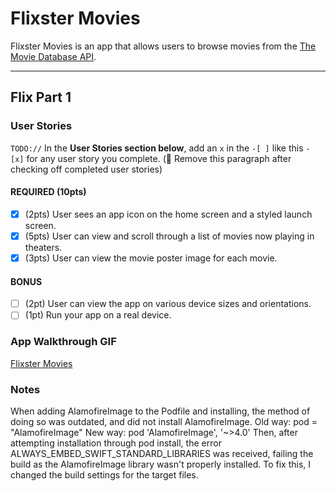 # Flixster Movies

Flixster Movies is an app that allows users to browse movies from the [The Movie Database API](http://docs.themoviedb.apiary.io/#).

<!--📝 `NOTE - PASTE PART 2 SNIPPET HERE:` Paste the README template for part 2 of this assignment here at the top. This will show a history of your development process, which users stories you completed and how your app looked and functioned at each step. -->

---

## Flix Part 1

### User Stories
`TODO://` In the **User Stories section below**, add an `x` in the `-[ ]` like this `- [x]` for any user story you complete. (🚫 Remove this paragraph after checking off completed user stories)

#### REQUIRED (10pts)
- [x] (2pts) User sees an app icon on the home screen and a styled launch screen.
- [x] (5pts) User can view and scroll through a list of movies now playing in theaters.
- [x] (3pts) User can view the movie poster image for each movie.

#### BONUS
- [ ] (2pt) User can view the app on various device sizes and orientations.
- [ ] (1pt) Run your app on a real device.

### App Walkthrough GIF

[Flixster Movies](https://imgur.com/E6bafks)

### Notes
When adding AlamofireImage to the Podfile and installing, the method of doing so was outdated, and did not install AlamofireImage.
  Old way: pod = "AlamofireImage"
  New way: pod 'AlamofireImage', '~>4.0'
Then, after attempting installation through pod install, the error
  ALWAYS_EMBED_SWIFT_STANDARD_LIBRARIES
was received, failing the build as the AlamofireImage library wasn't properly installed. To fix this, I changed the build settings for the target files.
